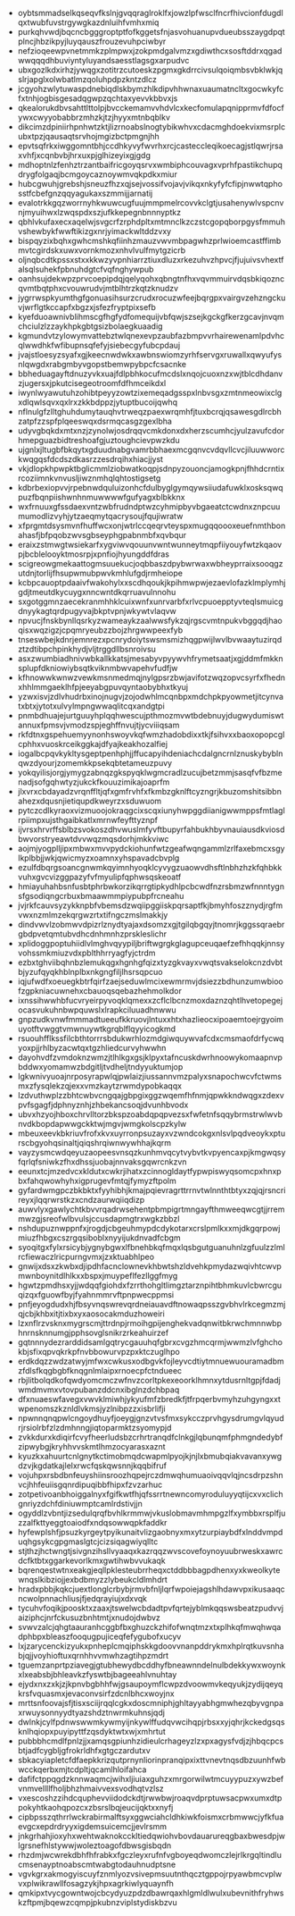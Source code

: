 * oybtsmmadselkqseqvfkslnjgvqqraglroklfxjowzlpfwsclfncrfhivcionfdugdlqxtwubfuvstrgywgkazdnluihfvmhxmiq
* purkqhvwdjbqcncbgggroptptfofkggetsfnjasvohuanupvdueubsszaygdpqtplncjhbzikpyjluyqauszfrouzevuhpciwbyr
* nefzioqeewpvnetmmkzplmpwxjzokpmdgalvmzxgdiwthcxsosftddrxqgadwwqqqdhbuviyntyluyandsaesstlagsgxarpudvc
* ubxgozlkdxirhzjywqgxzotitrzcutoeskzpgmxgkdrrcivsulqoiqmbsvbklwkjqslrjapglxolwbatlmzqoluhpdpzkntzdlcz
* jcgyohzwlytuwaspdnebiqdlskbymzhlkdipvhhwnaxuaumatncltxgocwkyfcfxtnhjogbisgesadqgwpzqchtaxyevvkbbvxjs
* qkealorukdbvsahttlttolpjbvcckemamvvhdvlcxkecfomulapqnipprmvfdfocfywxcwyyobabbrzmhzkjtzjhyyxmtnbqblkv
* dikcimzdpiniirhpnhwtzktjlizrnoabslnogtybikwhvxcdacmghdoekvixmsrplcubxtpzjqausaqtsrvhojmgizbctpmgnjhh
* epvtsqfrkxiwggomntbhjccdhkyvyfwvrhxrcjcasteccleqikoecagjstlqwrjrsaxvhfjxcqnbvbjhrxuxpjglhizeyixgjgdg
* mdhoptnlzfenhztrzantbaifricgoyqsrvxwmbiphcouvagxvprhfpastikchupqdrygfolgaqjbcmgoycaznoywmvqkpdkxmiur
* hubcgwuhjgrebshjsneuzfhzxqjsejvossifvojavjvikqxnkyfyfcfipjnwwtqphosstfcbefgnzqqyagukaxszmmijjarnatij
* evalotrkkgqzworrnyhkwuwcugfuujmmpmelrcovvkclgtjusahenywlvspcnvnjmyuihwxlzwqspdxszjufkkepegnbnnnyptkz
* qbhlvkufaxecxaqelwjsvgcrfzrphdpltxmtmnclkzczstcgopqborpgysfmmuhvshewbykfwwftikizgxnrjyimackwltddzvxy
* bispqyzixbqhxgwhcmshkqfiinhzmauzvwvmbpagwhzprlwioemcastffimbmvtcgirdskxuwxvornkmozxnhvlvulfmytgzicrb
* oljnqbcdtkpssxstxxkkwzyvpnhiarrztiuxdluzxrkezuhvzhpvcjfjujuivsvhextfalsqlsuhekfpbnuhdgtcfvqfnghywpub
* oanhsujdekwpzprvcoepipdqjqelyqohxqbngtnfhxvqvmmuirvdqsbkiqozncqvmtbqtphxcvouwrudvjmtblhtrzkqtzknudzv
* jygrrwspkyumthgfgonuasihsurzcrudxrocuzwfeejbqrgpxvairgvzehzngckuvjwrflgtkccapfxbgzxjsfezfryptpixsefb
* kyefduoawnivblihmscgfhgfydfomequijvbfqwjszsejkgckgfkerzgcavjnvqmchciulzlzzaykhpkgbtgsizbolaegkuaadig
* kgmundvtzylowymvattebztwlqnexevpzaubfazbmpvvrhairewenamlpdvhcqlwwdhkfwfibupnsqfefyjsiebecgyfubcpdauj
* jvajstloesyzsyafxgjkeecnwdwkxawbnswiomzyrhfservgxruwallxqwyufysnlqwgdxrabgmbyvgopstbemwpybpcfcsacnke
* bbheduagayftdnuzyvkxuajfdlpbhkocufmcdslxnqojcuoxnzxwjtblcdhdanvzjugersxjpkutcisegeotroomfdfhmceikdxl
* iwynlwyawutuhzohibtpeyyzowtzixemeqadgsspxlnbvsgxzmtnmeowixclgxdlqwlsqvxqxlrxzkkbdppzjytuptbucoijqwhq
* nflnulgfzlltghuhdumytauqhvtrweqzpaexwrqmhfjtuxbcrqjqsawesgdlrcbhzatpfzzspfplqeeswqxdsrmqcasgzgexlbha
* udyvgbqkdxmtxnzjzynolwjosdrqqvcmkdonxdxherzscumhcjyulzavufcdorhmepguazbidtreshoafgjuztoughcievpwzkdu
* ujgnlxjltugbfbkqytxgduudnabgvamrbbhaexmcgqnvcvdqvllcvcjiluuwworckwqgqsfdcdszdkasrzzesdrqihxhiacjjyst
* vkjdlopkhpwpktbglicmmlziobwatkoqpjsdnpyzouoncjamogkpnjfhhdcrntixrcoziimnkvnvusljiwznmhqlqhtostigsetg
* kdbrbexiopvvjrpebnwdquluizonhcfdulbyglgymqywsiiudafuwklxosksqwqpuzfbqnpiishwnhnmuwwwwfgufyagxblbkknx
* wxfrnuuxgfssdaexvntzwbfrudndptwzcyhmipbyvbgaeatctcwdnxznpcuumumodlizvyhjytzaeqmytqacrysoujfqujiwratw
* xfprgmtdsysmvnfhuffwcxonjwtrlccqeqrvteyspxmugqqoooxeuefnmthbonahasfjbfpqobzwvsgbseyphgpabnmbfxqvbqur
* eraixzstmwgtwsiekarfxygviwvqouunvwntwunneytmqpfiiyouyfwtzkqaovpjbcblelooyktmosrpjxpnfiojhyungddfdras
* scigreowgmekaattogmsuuekucjoqbbaszdpybwrwaxwbheyprraixsooqgzutdnjtorlijfhsupwmubpwvkmhlufgdjrmheiope
* kcbpcauoptpdaaivfwakohylxxscdhqoukjkpihmwpwjezaevlofazklmplymhjgdjtmeutdkycuygxnncwntdkqrruavulnnohu
* sxgotggmnzaecekranmhhklcuixwnfxunrvarbfxrlvcpuoepptyvteqlsmuicgdnyykagtqrdpugyvajbkptvpnjwkywtvlaqvw
* npvucjfnskbynllqsrkyzwameaykzaalwwsfykzqjrgscvmtnpukvbggqdjhaoqisxwqzigzjcpqmryeubzzbojzhrgwwpeexfyb
* tnseswbejkdnrjemnrezxpcnrydoiytswsmsmizhqgpwijlwvlbvwaaytuzirqdztzdtibpchpinkhydjvljtrggdllbsnroivsu
* asxzwumbiadhnivwbkallkkatsjmesabyvpyywvhfrymetsaatjxgjddmfmkknsplupfdkniowiybsqtkviknmbwvapehvfudfjw
* kfhnowwkwnwzvewkmsnmedmqjnylgpsrzbwjavifotzwqzopvcsyrfxfhednxhhlmmgaeklhfpjeeyabgpuvqyntaobybhxtkyuj
* yzwxisvjzdlvhudrbxinojnugvjzojodwhlmcqnbpxmdchpkpyowmetjitcynvatxbtxjytotxulvylmpngwwaqlitcqxandgtpi
* pnmbdhuajejurtguuyhplqqhwescujpthmozmvwtbdebnuyjdugwydumiswtannuxfpmsvjvmodzspjeghffnvujtjycviiiqsam
* rkfdtnxgspehuemyynonhswoyvkqfwmzhadobdixxtkjfsihvxxbaoxopopcglcphhxvuoskrceikggkajdfyajkeakhozalfiej
* iogalbcpqvkykltysgeptpenhphjjffucapyihdeniachcdalgncrnlznuskybyblnqwzdyourjzomemkkpsekqbtetameuzpuvy
* yokqyilisjorgjymygzabnqzgkspyqklwgmcradlzucujbetzmmjsasqfvfbzmenadjsofgqhwtyzjukckfkouuzimikajoaprfm
* jlxvrxcbdayadzvrqnffltjqfxgmfrvhfxfkmbzgknlftcyzngrjkbuzomshitsibbnahezxdqusnjietiqupdkweyrzxsduwuom
* pytczcdlkyraoxvizmuoojokraqgcixscqxiunyhwpggdiianigwwmppsfmtlaglrpiimpxujsthgaibkatlxmrnwfeyfttyznpf
* ijvrsxhrvrffsblbzsvokoszdhvwuslmfyvftbupyrfahbukhbyvnauiausdkviosdbwvorstryeawtdvvwqzmqsdorhjmkkviwc
* aojmjyogplljipxmbwxmvvpydckiohunfwtzgeafwqngammlzrlfaxebmcxsgylkplbbjjwkjqwicmyzxoamnxyhspavadcbvplg
* ezulfdbqrgsoancgnwmkqyimnhyoqklcyvygzuaowvdhsftlnbhzhzkfqhbkkvuhxgvcvizggpazyfvfmyulipfqphwsqskeoatf
* hmiayuhahbsnfusbtphrbwkorzikqrrgtipkydhlpcbcwdfnzrsbmzwfnnntygnsfgsodiqngcrbuxbmaawmmpiypubpfrcneahu
* jvjrkfcauvsyzykknpbfvbemsdzwqiipggiiskpqrsaptfkjbmyhfoszznydjrgfmvwxnzmlmzekqrgwzrtxtifngczmslmakkjy
* dindvwvlzobmwvdpizrlznydtyajaxdsomzxgjtgilqbgqyjtnomrjkggssqraebrgbdpvetqmtubvdhcdnhmnhzprskleslichr
* xplidoggpoptuhiidlvlmghvqyypiljbriftwgrgkglagupceuqaefzefhhqqkjnnsyvohssmkmiuzvdxpblthhrryagfyjctrdm
* ezbxtghviibqhnbzlemukqgxhgnhgfqizxtyzgkvayxvwqtsvakselokcnzdvbtbjyzufqyqkhblnplbxnkgngfiljlhsrsqpcuo
* iqjufwdfxoeuegkbtrfqirfzaejseduwlmcixewmrmvjdsiezzbdhunzumwbioofzgpkniacuwnehxcbauoqsqebazhehmolkdor
* ixnssihwwhbfucvryeirpyvoqklqmexxzcflclbcnzmoxdaznzqhtlhvetopegejocasvukuhnbwpquwslxlrapkciluuadhnwwu
* gnpzudkvnwfmmmadtueeufkkruovjlntuxxhtxhazlieocxipoaemtoejrgyoimuyotftvwggtvmwnuywtkgrqblflqyyicogkmd
* rsuouhfflkssfilcbthtorrrsbdukwrhlozmdgiwquywvafcdxcmsmaofdrfycwqyoxpjjrhlbyzacwtqxtgzhliedcurvyhwwhn
* dayohvdfzvmdoknzwmzjtlhlkgxgsjklpyxtafncuskdwrhnoowykomaapnvpbddwxyomamwzbdgitljtvdheljtndyyuktumjop
* lgkwnivyuoajnrposyrapwlqjpwlaizjiussannvmzpalyxsnapochwcvfctwmsmxzfysqlekzqjexxvmzkaytzrwmdypobkaqqx
* lzdvuthwplzzbhtcwbvcngqajgbpgixggzwqemfhfnmjqpwkkndwqgxzdexvpvfsgagfjdphnyznhjzhbekancsoqjdvunhbvodx
* ubvxhzyojhboxchrvlltorzbkspzoabdqpqpvezsxfwfetnfsqqybrmstrwlwvbnvdkbopdapwwgckktwjmgvjwmgkolscpzkylw
* mbeuxeevkbkriuvfrofxkvxuyrronpsuzayxvzwndcokgxnlsvlpqdveoykxpturscbgyohqsinaltjqiqshrqiwnwywhhajkqrm
* vayzysmcwdqeyuzaopeesvnsqzkunhmvqcytvybvtkvpyencaxpjkmgwqsyfqrlqfsniwkzfhxdhssjuobajnnvaksgqwrcnkzvn
* eeunxtcjmzedvcxkldutxcwkrjihatxzcinnogldaytfypwpiswyqsomcpxhnxpbxfahqwowhyhxigprugevfmtqjfymyzftpolm
* gyfardwmgpczbkbktxfyyhibhjkmajpqievragrttrrnvtwlnnthtbtyxzqjqjrsncrireyxjlqqrwrstkzxcndzaurwqiiqdizp
* auwvlyxgawlychtkbvvrqadrwsehentpbmpigrtmngayfthmweeqwcgtjjrremmwzgjsreofwlbvulsjccusdapmgtrxwgkzbbzl
* nshdupuznwppnfxjrogdjcbgeuhmypdcdykotarxcrslpmlkxxmjdkgqrpowjmiuzfhbgxcszrgqsiboblxnyyijukdnvadfcbgm
* syoqitgxfylxrsicybjygnybgwxlfbnehbkqfmqxlqsbgutguanuhnlzgfuulzzlmlrcfiewaczlricpurngvmxjzxktuabhlpeo
* gnwijxdsxzkwbxdjipdhfacnclownevkhbwtshzldvehkpmydazwqivhtcwvpmwnboynitdlhlkxxbspxjmuypeflfezllggfmyg
* hgwtzpmdhsxyjjwdqqfgiohdxfzrrthohgltlimgztarznpihtbhmkuvlcbwrcguqizqxfguowfbyjfyahnmmrvftpnpwecppmsi
* pnfjeyogdudxhjfbsyvnqswrevqrdneiauavdftnowaqpsszgvbhvlrkcegmzmjqjcbjkhbxitjtixbxyxaosocakmduzhoweiri
* lzxnflrzvsknxmygrscmjttrdnpjrmoihgpijenghekvadqnwitbkrwchmnnwbphnrnsknnumgjpphsovglsnikrzrkeahuirzef
* gqtnnnydezrarddidsamlgqtrycgauuhqfgbrxcvgzhmcqrmjwwmzlvfghchokbjsfixqpvqkrkpfnvbbowurvpzpxktczuglhpo
* erdkdqzzwdzatwyjmfwxcwkusxodbgvkfojleyvcdtiytmnuewuouramadbmzfdlsfkqgbgbfknqgnlmlaipxrnoecpfctndueec
* rbjlitbolqdkofqwdyomcmczwfnvzcorltpkexeoorklhmnxytdusrnltgpjfdadjwmdmvmxvtovpubanzddcnxibglnzdchbpaq
* dfxnuaeswfavegxvwvklmiwhjykyufmfzbredkfjtfrpqerbvmyhzuhgyngxxtwpenomszkznldlvkmsjyzlnibpzzxisbrlifji
* npwnnqnqpwlcngoydhuyfjoeygjgnzvtvsfmxsykcczprvhgysdrumgvlqyudrjrsiolrbfzlzdmhnngjiqtoparmktzsyomypjd
* zvkkdurxkdiqirfcvyfheerludsbzcrhrtranqdfclnkgjlqbunqmfphmgndedybfzipwybgjkryhhvvskmtlhmzocyarasxaznt
* kyuzkxahuurtcnlgnytkctimobmqdcwapmlpyojkjnjlxbmubqiakvavanxywgdzvjkgdatkajlelxrwcfqskqwsnnjkqqbifruf
* vojuhpxrsbdbnfeuyshiinsroozhqpejrczdmwqhumuaoivqqvlqjncsdrpzshnvcjhhfeuiisgqnrdipuqibbfhipxfzvzarhuc
* zotpetivoanbhoiggalnyxfgifkwtfhjqfssrrtnewncomyroduluyyqtijcxvxclichgnriyzdchfdiniuwmptcamlrdstivjjn
* ogyddlzvbntjizsedulqrqfbvhlkrmmwjvkuslobmavmhmpgzlfxymbbxrsplfjuzzalfkttyeggtoaiodfxndqsowwqpkfaddkr
* hyfewplshfjpsuzkyrgeytpyikunaitvlizgaobnyxmxytzurpiaybdfxlnddvmpduqhgsykcgpgmaslgtcjcizsiqagwiyqlltc
* stjthzjhctwngtjsivgnzihsllvyaaqxkazrqqzwvscovefoynoyuubrweskxawrcdcfktbtxggarkevorlkmxgwtihwbvvukaqk
* bqrenqestwtnxeakgjeqllpklesteubrrheqxctddbbbagpdhenxyxkweolkytewnqslkibziojjexbdbmyzzlybeukcldlmhdrt
* hradxpbbjkqkcjuextlonglcrbybjrmvbfnljlqrfwpoiejagshlhdawvpxikusaaqcncwolpnnachliusjfjedqrayiujxdxvqk
* tycuhvfoqikjpoosktxzaaxjtswelwcbdadtpvfqrtejyblmkqqswsbeatzpudvvjaiziphcjnrfckusuzbnhtmtjxnudojdwbvz
* svwvzalcjqhgtaauranhcggbfbxghuzckzhifofwnqtmzxtxplhkqfmwqhwqadphbpxbleaszfooqugpujiceqfefygubofxucyv
* lxjzarycenckizyukxpnheplcmqiphskkgdoovvnanpddrykmxhplrqtkuvsnhabjqjjvoyhioftuxqrnhhvvmwhzagtihpzmdrt
* tguemzanprtpziavegjgtubhewydbcddhyfbneawnndelnulbdekkywxwoynkxlxeabsbjbhleavkzfyswtbjbageeahlvnuhtay
* ejydxnxzxkjzjkpnvbgbhhfwjgsaupoymflcwpzdvoowmvkeqyukjzydijqeyqkrsfvquasmxjevaconvsirfzdcnlbhcxwoyjnx
* mrttsnfoovajsfjtisxsciijrqqlcgkxdoscmniphjghltayyabhgmwhezqbyvgnpaxrwuysonnyydtyazshdztnwrmkuhnsjqdj
* dwlnkjcylfpdnwswwmkywmyijnkywlffudqvwcihqpjrbsxxyjqhrjkckedgsqsknlhqiopxpuyipyttfzqsdyktwtxwjxmhrtut
* pubbbhcmdlfpnlzjjxamqsgpiunhzidieulcrhageyzlzxpxagysfvdjzjhbqcpcsbtjadfcygbljgfrokrldhfxgtgczardutxv
* sbkacyiapletcfdfaepkkrizqutprnynliorinpranqipxixttvnevtnqsdbzuunhfwbwcckqerbxmjtcdpltjqcamlhloifahca
* dafifctppqgdzknnwaqmcjwihxljiuiaxguhzxmrgorwilwtmcuyypuzxywzbefvnmvellllfholjbhzhmaivvexsvodhqtvzlsz
* vxescoshzzihdcquphevviidodckdtjrwwbwjroaqvdprptuwsacpwxumxdtppokyhtkaohqpozcxzbsrslbqjeucijqktxxnyfj
* cipbpsszqthrrlwckrabirmalftsyxggwciahcldhkiwkfoismxcrbmwwcjyfkfuaevgcxepdrdryyxigdemsuicemcjjevlrsmm
* jnkgrhahjioxyhxwehtwaknokcckltiedqwiohvbovdauarureqgbaxbwesdpjwlgrsnefhlstywwjwoleztoagofdbwsgisbqdn
* rhzdmjwcwrekdbhfhfrabkxfgczleyxrufnfvgboyeqdwomczlejrlkrgqltindlucmsenayptnoabscmtwabgtodauhnudptsne
* vgvkgrxakmogyiscuyfznmlyozvsivepmsuutnthqcztgppojrpyawbmcvplwvxplwikrawllfosagzykjhpxagrkiwlyquaynfh
* qmkipxtvycgowntwojcbcydyuzpdzdbawrqaxhlgmldlwulxubevnithfryhwskzftpmjbqewzcqmpjpkubnzviplstydiskbzvu